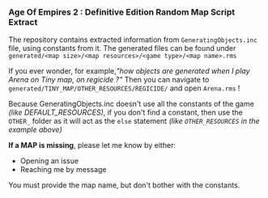 ### Age Of Empires 2 : Definitive Edition Random Map Script Extract



The repository contains extracted information from `GeneratingObjects.inc` file, using constants from it. The generated
 files can be found under `generated/<map size>/<map resources>/<game type>/<map name>.rms`
 
 If you ever wonder, for example,_"how objects are generated when I play Arena on Tiny map, on regicide ?"_ 
Then you can navigate to `generated/TINY_MAP/OTHER_RESOURCES/REGICIDE/` and open `Arena.rms` !


Because GeneratingObjects.inc doesn't use all the constants of the game _(like DEFAULT_RESOURCES)_, if you don't find a constant, then use the `OTHER_` folder as it will act as the `else` statement _(like `OTHER_RESOURCES` in the example above)_



**If a MAP is missing**, please let me know by either:
* Opening an issue
* Reaching me by message 

You must provide the map name, but don't bother with the constants.
